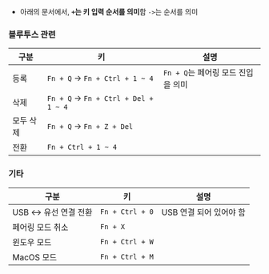 * 아래의 문서에서, **`+`는 키 입력 순서를 의미**함 
`->`는 순서를 의미
### 블루투스 관련
| 구분      | 키                                    | 설명 |
| --------- | ------------------------------------- | ---- |
| 등록      | `Fn + Q` -> `Fn + Ctrl + 1 ~ 4`       | `Fn + Q`는 페어링 모드 진입을 의미     |
| 삭제      | `Fn + Q` -> `Fn + Ctrl + Del + 1 ~ 4` |      |
| 모두 삭제 | `Fn + Q` -> `Fn + Z + Del`            |      |
| 전환      | `Fn + Ctrl + 1 ~ 4`                   |      |

### 기타
| 구분                   | 키              | 설명                    |
| ---------------------- | --------------- | ----------------------- |
| USB <-> 유선 연결 전환 | `Fn + Ctrl + 0` | USB 연결 되어 있어야 함 |
| 페어링 모드 취소       | `Fn + X`        |                         |
| 윈도우 모드            | `Fn + Ctrl + W` |                         |
| MacOS 모드             | `Fn + Ctrl + M`                |                         |

